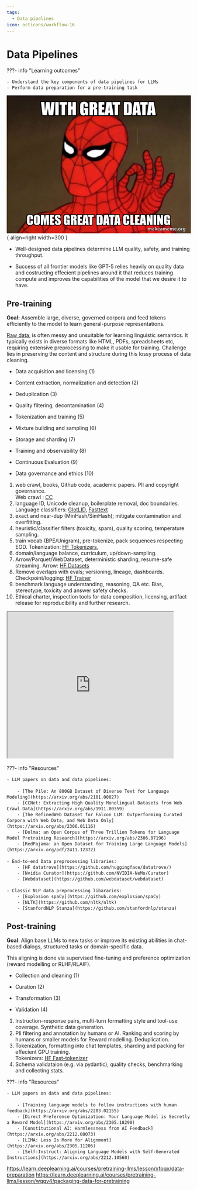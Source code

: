 ```yaml
---
tags:
  - Data pipelines
icon: octicons/workflow-16
---
```


# Data Pipelines

???- info "Learning outcomes"

    - Understand the key components of data pipelines for LLMs  
    - Perform data preparation for a pre-training task

![Data meme](./figures/data_meme.jpg){ align=right width=300 }

- Well-designed data pipelines determine LLM quality, safety, and training throughput.

- Success of all frontier models like GPT-5 relies heavily on quality data and costructing effecient pipelines around it that reduces training compute and improves the capabilities of the model that we desire it to have.

## Pre-training

**Goal:** Assemble large, diverse, governed corpora and feed tokens efficiently to the model to learn general-purpose representations.

[Raw data](https://raw.githubusercontent.com/stanford-cs336/spring2025-lectures/refs/heads/main/var/sample-documents.txt), is often messy and unsuitable for learning linguistic semantics. It typically exists in diverse formats like HTML, PDFs, spreadsheets etc, requiring extensive preprocessing to make it usable for training. Challenge lies in preserving the content and structure during this lossy process of data cleaning.

<div class="annotate" markdown>

- Data acquisition and licensing (1)

- Content extraction, normalization and detection (2)

- Deduplication (3)

- Quality filtering, decontamination (4)

- Tokenization and training (5)

- Mixture building and sampling (6)

- Storage and sharding (7)

- Training and observability (8)

- Continuous Evaluation (9)

- Data governance and ethics (10)

</div>

1. web crawl, books, Github code, academic papers. PII and copyright governance.  
Web crawl : [CC](https://commoncrawl.org/overview) 
2. language ID, Unicode cleanup, boilerplate removal, doc boundaries.  
Language classifiers: [GlotLID](https://github.com/cisnlp/GlotLID), [Fasttext](https://github.com/facebookresearch/fastText)
3. exact and near-dup (MinHash/SimHash); mitigate contamination and overfitting.
4. heuristic/classifier filters (toxicity, spam), quality scoring, temperature sampling.
5. train vocab (BPE/Unigram), pre-tokenize, pack sequences respecting EOD.
Tokenization: [HF Tokenizers](https://huggingface.co/docs/tokenizers/en/index), 
6. domain/language balance, curriculum, up/down-sampling.
7. Arrow/Parquet/WebDataset, deterministic sharding, resume-safe streaming.
Arrow: [HF Datasets](https://huggingface.co/docs/datasets/about_arrow)
8. Remove overlaps with evals; versioning, lineage, dashboards.
Checkpoint/logging: [HF Trainer](https://huggingface.co/docs/transformers/en/trainer)
9. benchmark language understanding, reasoning, QA etc. Bias, stereotype, toxicity and answer safety checks.
10. Ethical charter, inspection tools for data composition, licensing, artifact release for reproducibility and further research. 

<iframe src="https://github.com/huggingface/datatrove/blob/main/examples/fineweb.py" seamless width="90%" height="400" name="SELFHTML_in_a_box"></iframe>



???- info "Resources"

    - LLM papers on data and data pipelines:

        - [The Pile: An 800GB Dataset of Diverse Text for Language Modeling](https://arxiv.org/abs/2101.00027)
        - [CCNet: Extracting High Quality Monolingual Datasets from Web Crawl Data](https://arxiv.org/abs/1911.00359)
        - [The RefinedWeb Dataset for Falcon LLM: Outperforming Curated Corpora with Web Data, and Web Data Only](https://arxiv.org/abs/2306.01116)
        - [Dolma: an Open Corpus of Three Trillion Tokens for Language Model Pretraining Research](https://arxiv.org/abs/2306.07196)
        - [RedPajama: an Open Dataset for Training Large Language Models](https://arxiv.org/pdf/2411.12372)
 
    - End-to-end Data preprocessing libraries:
        - [HF datatrove](https://github.com/huggingface/datatrove/)
        - [Nvidia Curator](https://github.com/NVIDIA-NeMo/Curator)
        - [Webdataset](https://github.com/webdataset/webdataset)

    - Classic NLP data preprocessing libararies:
        - [Explosion spaCy](https://github.com/explosion/spaCy)
        - [NLTK](https://github.com/nltk/nltk)
        - [StanfordNLP Stanza](https://github.com/stanfordnlp/stanza)



## Post-training

**Goal**: Align base LLMs to new tasks or improve its existing abilities in chat-based dialogs, structured tasks or domain-specific data.

This aligning is done via supervised fine-tuning and preference optimization (reward modelling or RLHF/RLAIF).

<div class="annotate" markdown>

- Collection and cleaning (1)

- Curation (2)

- Transformation (3)

- Validation (4)

</div>

1. Instruction–response pairs, multi-turn formatting style and tool-use coverage. Synthetic data generation.  
2. PII filtering and annotation by humans or AI. Ranking and scoring by humans or smaller models for Reward modelling. Deduplication.  
3. Tokenization, formatting into chat templates, sharding and packing for effecient GPU training.  
Tokenizers: [HF Fast-tokenizer](https://huggingface.co/docs/transformers/fast_tokenizers)
4. Schema validataion (e.g. via pydantic), quality checks, benchmarking and collecting stats.

???- info "Resources"

    - LLM papers on data and data pipelines:

        - [Training language models to follow instructions with human feedback](https://arxiv.org/abs/2203.02155)
        - [Direct Preference Optimization: Your Language Model is Secretly a Reward Model](https://arxiv.org/abs/2305.18290)
        - [Constitutional AI: Harmlessness from AI Feedback](https://arxiv.org/abs/2212.08073)
        - [LIMA: Less Is More for Alignment](https://arxiv.org/abs/2305.11206)
        - [Self-Instruct: Aligning Language Models with Self-Generated Instructions](https://arxiv.org/abs/2212.10560)


https://learn.deeplearning.ai/courses/pretraining-llms/lesson/xfpqx/data-preparation
https://learn.deeplearning.ai/courses/pretraining-llms/lesson/wqgv4/packaging-data-for-pretraining
